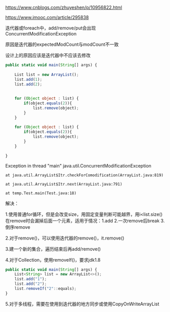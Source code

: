 https://www.cnblogs.com/zhuyeshen/p/10956822.html

https://www.imooc.com/article/295838



迭代器或foreach中，add/remove/put会出现ConcurrentModificationException

原因是迭代器的expectedModCount与modCount不一致

设计上的原因应该是迭代器中不应该去修改

```javascript
public static void main(String[] args) {
	
	List list = new ArrayList();
	list.add(1);
	list.add(2);
	
	
	for (Object object : list) {
		if(object.equals(2)){
			list.remove(object);
		}
	}
	
	for (Object object : list) {
		if(object.equals(2)){
			list.remove(object);
		}
	}
	
}
```

Exception in thread "main" java.util.ConcurrentModificationException

	at java.util.ArrayList$Itr.checkForComodification(ArrayList.java:819)

	at java.util.ArrayList$Itr.next(ArrayList.java:791)

	at temp.Test.main(Test.java:18)



解决：

1.使用普通for循环，但是会改变size，用固定变量判断可能越界，用i<list.size()在remove时会漏掉后面一个元素，适用于情况：1.add 2.一次remove后break 3.倒序remove

2.对于remove()，可以使用迭代器的remove()，it.remove()

3.建一个新的集合，遍历结束后再add/remove()

4.对于Collection，使用removeIf()，要求jdk1.8

```javascript
public static void main(String[] args) {
    List<String> list = new ArrayList<>();
    list.add("1");
    list.add("2"); 
    list.removeIf("2"::equals);
}
```

5.对于多线程，需要在使用到迭代器的地方同步或使用CopyOnWriteArrayList